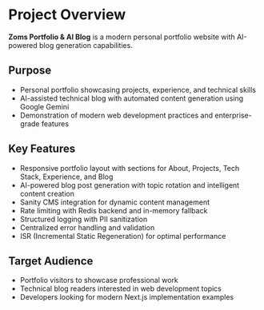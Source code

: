 # Project Overview

**Zoms Portfolio & AI Blog** is a modern personal portfolio website with AI-powered blog generation capabilities.

## Purpose
- Personal portfolio showcasing projects, experience, and technical skills
- AI-assisted technical blog with automated content generation using Google Gemini
- Demonstration of modern web development practices and enterprise-grade features

## Key Features
- Responsive portfolio layout with sections for About, Projects, Tech Stack, Experience, and Blog
- AI-powered blog post generation with topic rotation and intelligent content creation
- Sanity CMS integration for dynamic content management
- Rate limiting with Redis backend and in-memory fallback
- Structured logging with PII sanitization
- Centralized error handling and validation
- ISR (Incremental Static Regeneration) for optimal performance

## Target Audience
- Portfolio visitors to showcase professional work
- Technical blog readers interested in web development topics
- Developers looking for modern Next.js implementation examples